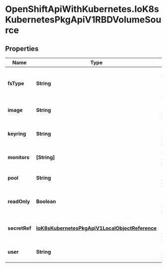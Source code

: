 # OpenShiftApiWithKubernetes.IoK8sKubernetesPkgApiV1RBDVolumeSource

## Properties
Name | Type | Description | Notes
------------ | ------------- | ------------- | -------------
**fsType** | **String** | Filesystem type of the volume that you want to mount. Tip: Ensure that the filesystem type is supported by the host operating system. Examples: \&quot;ext4\&quot;, \&quot;xfs\&quot;, \&quot;ntfs\&quot;. Implicitly inferred to be \&quot;ext4\&quot; if unspecified. More info: http://kubernetes.io/docs/user-guide/volumes#rbd | [optional] 
**image** | **String** | The rados image name. More info: http://releases.k8s.io/HEAD/examples/volumes/rbd/README.md#how-to-use-it | 
**keyring** | **String** | Keyring is the path to key ring for RBDUser. Default is /etc/ceph/keyring. More info: http://releases.k8s.io/HEAD/examples/volumes/rbd/README.md#how-to-use-it | [optional] 
**monitors** | **[String]** | A collection of Ceph monitors. More info: http://releases.k8s.io/HEAD/examples/volumes/rbd/README.md#how-to-use-it | 
**pool** | **String** | The rados pool name. Default is rbd. More info: http://releases.k8s.io/HEAD/examples/volumes/rbd/README.md#how-to-use-it. | [optional] 
**readOnly** | **Boolean** | ReadOnly here will force the ReadOnly setting in VolumeMounts. Defaults to false. More info: http://releases.k8s.io/HEAD/examples/volumes/rbd/README.md#how-to-use-it | [optional] 
**secretRef** | [**IoK8sKubernetesPkgApiV1LocalObjectReference**](IoK8sKubernetesPkgApiV1LocalObjectReference.md) | SecretRef is name of the authentication secret for RBDUser. If provided overrides keyring. Default is nil. More info: http://releases.k8s.io/HEAD/examples/volumes/rbd/README.md#how-to-use-it | [optional] 
**user** | **String** | The rados user name. Default is admin. More info: http://releases.k8s.io/HEAD/examples/volumes/rbd/README.md#how-to-use-it | [optional] 


